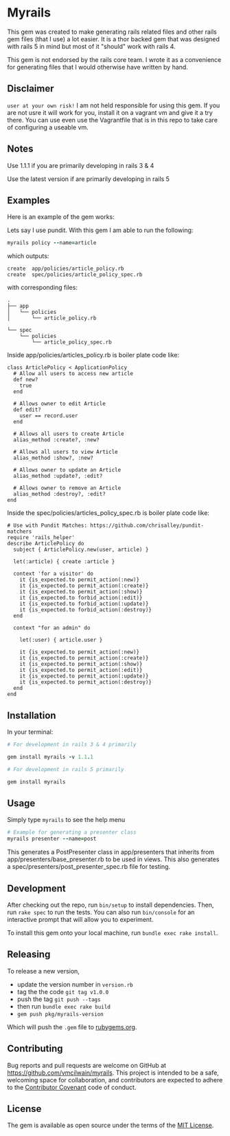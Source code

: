 # Myrails

This gem was created to make generating rails related files and other rails gem files (that I use) a lot easier. It is a thor backed gem that was designed with rails 5 in mind but most of it "should" work with rails 4.

This gem is not endorsed by the rails core team. I wrote it as a convenience for generating files that I would otherwise have written by hand.

## Disclaimer

`user at your own risk!` I am not held responsible for using this gem. If you are not usre it will work for you, install it on a vagrant vm and give it a try there. You can use even use the Vagrantfile that is in this repo to take care of configuring a useable vm.

## Notes

Use 1.1.1 if you are primarily developing in rails 3 & 4

Use the latest version if are primarily developing in rails 5

## Examples

Here is an example of the gem works:

Lets say I use pundit. With this gem I am able to run the following:

```ruby
myrails policy --name=article
```

which outputs:

```
create  app/policies/article_policy.rb
create  spec/policies/article_policy_spec.rb
```

with corresponding files:

```
.
├── app
│   └── policies
│       └── article_policy.rb

└── spec
    └── policies
        └── article_policy_spec.rb
```

Inside app/policies/articles_policy.rb is boiler plate code like:

```
class ArticlePolicy < ApplicationPolicy
  # Allow all users to access new article
  def new?
    true
  end

  # Allows owner to edit Article
  def edit?
    user == record.user
  end

  # Allows all users to create Article
  alias_method :create?, :new?

  # Allows all users to view Article
  alias_method :show?, :new?

  # Allows owner to update an Article
  alias_method :update?, :edit?

  # Allows owner to remove an Article
  alias_method :destroy?, :edit?
end
```

Inside the spec/policies/articles_policy_spec.rb is boiler plate code like:

```
# Use with Pundit Matches: https://github.com/chrisalley/pundit-matchers
require 'rails_helper'
describe ArticlePolicy do
  subject { ArticlePolicy.new(user, article) }

  let(:article) { create :article }

  context 'for a visitor' do
    it {is_expected.to permit_action(:new)}
    it {is_expected.to permit_action(:create)}
    it {is_expected.to permit_action(:show)}
    it {is_expected.to forbid_action(:edit)}
    it {is_expected.to forbid_action(:update)}
    it {is_expected.to forbid_action(:destroy)}
  end

  context "for an admin" do

    let(:user) { article.user }

    it {is_expected.to permit_action(:new)}
    it {is_expected.to permit_action(:create)}
    it {is_expected.to permit_action(:show)}
    it {is_expected.to permit_action(:edit)}
    it {is_expected.to permit_action(:update)}
    it {is_expected.to permit_action(:destroy)}
  end
end
```

## Installation

In your terminal:

```ruby
# For development in rails 3 & 4 primarily

gem install myrails -v 1.1.1

# For development in rails 5 primarily

gem install myrails
```

## Usage

Simply type `myrails` to see the help menu

```ruby
# Example for generating a presenter class
myrails presenter --name=post
```
This generates a PostPresenter class in app/presenters that inherits from app/presenters/base_presenter.rb to be used in views. This also generates a spec/presenters/post_presenter_spec.rb file for testing.

## Development

After checking out the repo, run `bin/setup` to install dependencies. Then, run `rake spec` to run the tests. You can also run `bin/console` for an interactive prompt that will allow you to experiment.

To install this gem onto your local machine, run `bundle exec rake install`.

## Releasing
To release a new version,
* update the version number in `version.rb`
* tag the the code `git tag v1.0.0`
* push the tag `git push --tags`
* then run `bundle exec rake build`
* `gem push pkg/myrails-version`

Which will push the `.gem` file to [rubygems.org](https://rubygems.org).

## Contributing

Bug reports and pull requests are welcome on GitHub at https://github.com/vmcilwain/myrails. This project is intended to be a safe, welcoming space for collaboration, and contributors are expected to adhere to the [Contributor Covenant](http://contributor-covenant.org) code of conduct.


## License

The gem is available as open source under the terms of the [MIT License](http://opensource.org/licenses/MIT).
